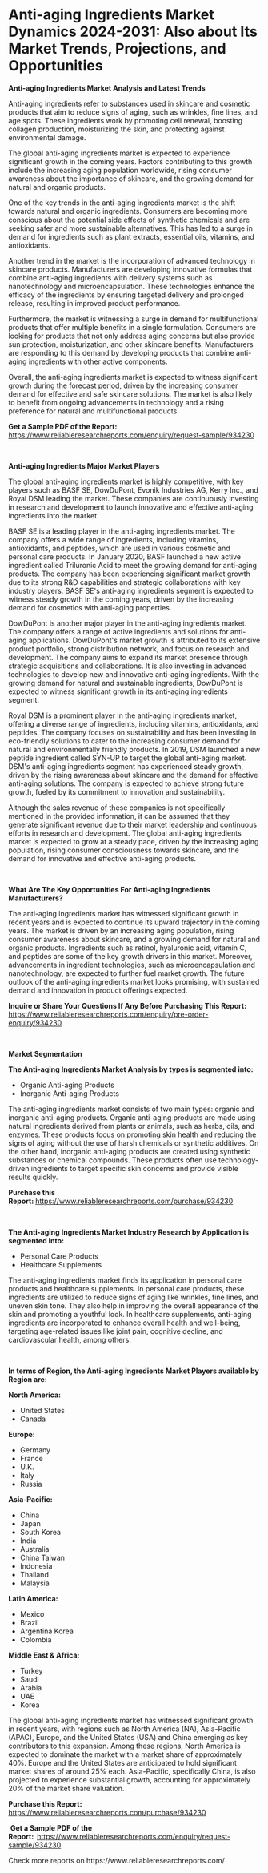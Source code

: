 <p><h1>Anti-aging Ingredients Market Dynamics 2024-2031: Also about Its Market Trends, Projections, and Opportunities</h1></p><p><strong>Anti-aging Ingredients Market Analysis and Latest Trends</strong></p>
<p><p>Anti-aging ingredients refer to substances used in skincare and cosmetic products that aim to reduce signs of aging, such as wrinkles, fine lines, and age spots. These ingredients work by promoting cell renewal, boosting collagen production, moisturizing the skin, and protecting against environmental damage.</p><p>The global anti-aging ingredients market is expected to experience significant growth in the coming years. Factors contributing to this growth include the increasing aging population worldwide, rising consumer awareness about the importance of skincare, and the growing demand for natural and organic products.</p><p>One of the key trends in the anti-aging ingredients market is the shift towards natural and organic ingredients. Consumers are becoming more conscious about the potential side effects of synthetic chemicals and are seeking safer and more sustainable alternatives. This has led to a surge in demand for ingredients such as plant extracts, essential oils, vitamins, and antioxidants.</p><p>Another trend in the market is the incorporation of advanced technology in skincare products. Manufacturers are developing innovative formulas that combine anti-aging ingredients with delivery systems such as nanotechnology and microencapsulation. These technologies enhance the efficacy of the ingredients by ensuring targeted delivery and prolonged release, resulting in improved product performance.</p><p>Furthermore, the market is witnessing a surge in demand for multifunctional products that offer multiple benefits in a single formulation. Consumers are looking for products that not only address aging concerns but also provide sun protection, moisturization, and other skincare benefits. Manufacturers are responding to this demand by developing products that combine anti-aging ingredients with other active components.</p><p>Overall, the anti-aging ingredients market is expected to witness significant growth during the forecast period, driven by the increasing consumer demand for effective and safe skincare solutions. The market is also likely to benefit from ongoing advancements in technology and a rising preference for natural and multifunctional products.</p></p>
<p><strong>Get a Sample PDF of the Report:&nbsp;</strong> <a href="https://www.reliableresearchreports.com/enquiry/request-sample/934230">https://www.reliableresearchreports.com/enquiry/request-sample/934230</a></p>
<p>&nbsp;</p>
<p><strong>Anti-aging Ingredients Major Market Players</strong></p>
<p><p>The global anti-aging ingredients market is highly competitive, with key players such as BASF SE, DowDuPont, Evonik Industries AG, Kerry Inc., and Royal DSM leading the market. These companies are continuously investing in research and development to launch innovative and effective anti-aging ingredients into the market.</p><p>BASF SE is a leading player in the anti-aging ingredients market. The company offers a wide range of ingredients, including vitamins, antioxidants, and peptides, which are used in various cosmetic and personal care products. In January 2020, BASF launched a new active ingredient called Triluronic Acid to meet the growing demand for anti-aging products. The company has been experiencing significant market growth due to its strong R&D capabilities and strategic collaborations with key industry players. BASF SE's anti-aging ingredients segment is expected to witness steady growth in the coming years, driven by the increasing demand for cosmetics with anti-aging properties.</p><p>DowDuPont is another major player in the anti-aging ingredients market. The company offers a range of active ingredients and solutions for anti-aging applications. DowDuPont's market growth is attributed to its extensive product portfolio, strong distribution network, and focus on research and development. The company aims to expand its market presence through strategic acquisitions and collaborations. It is also investing in advanced technologies to develop new and innovative anti-aging ingredients. With the growing demand for natural and sustainable ingredients, DowDuPont is expected to witness significant growth in its anti-aging ingredients segment.</p><p>Royal DSM is a prominent player in the anti-aging ingredients market, offering a diverse range of ingredients, including vitamins, antioxidants, and peptides. The company focuses on sustainability and has been investing in eco-friendly solutions to cater to the increasing consumer demand for natural and environmentally friendly products. In 2019, DSM launched a new peptide ingredient called SYN-UP to target the global anti-aging market. DSM's anti-aging ingredients segment has experienced steady growth, driven by the rising awareness about skincare and the demand for effective anti-aging solutions. The company is expected to achieve strong future growth, fueled by its commitment to innovation and sustainability.</p><p>Although the sales revenue of these companies is not specifically mentioned in the provided information, it can be assumed that they generate significant revenue due to their market leadership and continuous efforts in research and development. The global anti-aging ingredients market is expected to grow at a steady pace, driven by the increasing aging population, rising consumer consciousness towards skincare, and the demand for innovative and effective anti-aging products.</p></p>
<p>&nbsp;</p>
<p><strong>What Are The Key Opportunities For Anti-aging Ingredients Manufacturers?</strong></p>
<p><p>The anti-aging ingredients market has witnessed significant growth in recent years and is expected to continue its upward trajectory in the coming years. The market is driven by an increasing aging population, rising consumer awareness about skincare, and a growing demand for natural and organic products. Ingredients such as retinol, hyaluronic acid, vitamin C, and peptides are some of the key growth drivers in this market. Moreover, advancements in ingredient technologies, such as microencapsulation and nanotechnology, are expected to further fuel market growth. The future outlook of the anti-aging ingredients market looks promising, with sustained demand and innovation in product offerings expected.</p></p>
<p><strong>Inquire or Share Your Questions If Any Before Purchasing This Report:</strong> <a href="https://www.reliableresearchreports.com/enquiry/pre-order-enquiry/934230">https://www.reliableresearchreports.com/enquiry/pre-order-enquiry/934230</a></p>
<p>&nbsp;</p>
<p><strong>Market Segmentation</strong></p>
<p><strong>The Anti-aging Ingredients Market Analysis by types is segmented into:</strong></p>
<p><ul><li>Organic Anti-aging Products</li><li>Inorganic Anti-aging Products</li></ul></p>
<p><p>The anti-aging ingredients market consists of two main types: organic and inorganic anti-aging products. Organic anti-aging products are made using natural ingredients derived from plants or animals, such as herbs, oils, and enzymes. These products focus on promoting skin health and reducing the signs of aging without the use of harsh chemicals or synthetic additives. On the other hand, inorganic anti-aging products are created using synthetic substances or chemical compounds. These products often use technology-driven ingredients to target specific skin concerns and provide visible results quickly.</p></p>
<p><strong>Purchase this Report:&nbsp;</strong><a href="https://www.reliableresearchreports.com/purchase/934230">https://www.reliableresearchreports.com/purchase/934230</a></p>
<p>&nbsp;</p>
<p><strong>The Anti-aging Ingredients Market Industry Research by Application is segmented into:</strong></p>
<p><ul><li>Personal Care Products</li><li>Healthcare Supplements</li></ul></p>
<p><p>The anti-aging ingredients market finds its application in personal care products and healthcare supplements. In personal care products, these ingredients are utilized to reduce signs of aging like wrinkles, fine lines, and uneven skin tone. They also help in improving the overall appearance of the skin and promoting a youthful look. In healthcare supplements, anti-aging ingredients are incorporated to enhance overall health and well-being, targeting age-related issues like joint pain, cognitive decline, and cardiovascular health, among others.</p></p>
<p>&nbsp;</p>
<p><strong>In terms of Region, the Anti-aging Ingredients Market Players available by Region are:</strong></p>
<p>
    <p> <strong> North America: </strong>
        <ul>
            <li>United States</li>
            <li>Canada</li>
        </ul>
        </p> 
    <p> <strong> Europe: </strong>
        <ul>
            <li>Germany</li>
            <li>France</li>
            <li>U.K.</li>
            <li>Italy</li>
            <li>Russia</li>
        </ul>
        </p> 
    <p> <strong> Asia-Pacific: </strong>
        <ul>
            <li>China</li>
            <li>Japan</li>
            <li>South Korea</li>
            <li>India</li>
            <li>Australia</li>
            <li>China Taiwan</li>
            <li>Indonesia</li>
            <li>Thailand</li>
            <li>Malaysia</li>
        </ul>
        </p> 
    <p> <strong> Latin America: </strong>
        <ul>
            <li>Mexico</li>
            <li>Brazil</li>
            <li>Argentina Korea</li>
            <li>Colombia</li>
        </ul>
        </p> 
    <p> <strong> Middle East & Africa: </strong>
        <ul>
            <li>Turkey</li>
            <li>Saudi</li>
            <li>Arabia</li>
            <li>UAE</li>
            <li>Korea</li>
        </ul>
    </p>
    </p>
<p><p>The global anti-aging ingredients market has witnessed significant growth in recent years, with regions such as North America (NA), Asia-Pacific (APAC), Europe, and the United States (USA) and China emerging as key contributors to this expansion. Among these regions, North America is expected to dominate the market with a market share of approximately 40%. Europe and the United States are anticipated to hold significant market shares of around 25% each. Asia-Pacific, specifically China, is also projected to experience substantial growth, accounting for approximately 20% of the market share valuation.</p></p>
<p><strong>Purchase this Report: </strong><a href="https://www.reliableresearchreports.com/purchase/934230">https://www.reliableresearchreports.com/purchase/934230</a></p>
<p>&nbsp;<strong>Get a Sample PDF of the Report:&nbsp;&nbsp;</strong><a href="https://www.reliableresearchreports.com/enquiry/request-sample/934230">https://www.reliableresearchreports.com/enquiry/request-sample/934230</a></p>
<p><strong></strong></p>
<p>Check more reports on https://www.reliableresearchreports.com/</p>